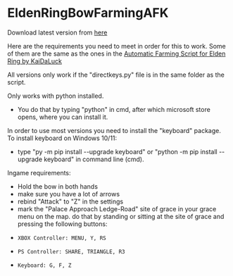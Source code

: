 # EldenRingBowFarmingAFK

Download latest version from [here](https://github.com/iltitti/EldenRingBowFarming/releases/tag/success)

Here are the requirements you need to meet in order for this to work.
Some of them are the same as the ones in the [Automatic Farming Script for Elden Ring by KaiDaLuck](https://github.com/KaiDaLuck/EldenRingFarming)

All versions only work if the "directkeys.py" file is in the same folder as the script.

Only works with python installed.
- You do that by typing "python" in cmd, after which microsoft store opens, where you can install it.

In order to use most versions you need to install the "keyboard" package. To install keyboard on Windows 10/11:
- type "py -m pip install --upgrade keyboard" or "python -m pip install --upgrade keyboard" in command line (cmd).

Ingame requirements:
- Hold the bow in both hands
- make sure you have a lot of arrows
- rebind "Attack" to "Z" in the settings
- mark the "Palace Approach Ledge-Road" site of grace in your grace menu on the map. do that by standing or sitting at the site of grace and pressing the following buttons:
-     XBOX Controller: MENU, Y, RS
-     PS Controller: SHARE, TRIANGLE, R3
-     Keyboard: G, F, Z
